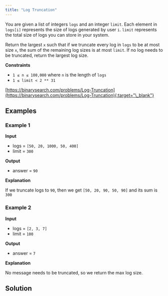 ```yaml
---
title: "Log Truncation"
---
```


You are given a list of integers `logs` and an integer `limit`. Each element in `logs[i]` represents the size of logs generated by user `i`. `limit` represents the total size of logs you can store in your system.

Return the largest `x` such that if we truncate every log in `logs` to be at most size `x`, the sum of the remaining log sizes is at most `limit`. If no log needs to be truncated, return the largest log size.

**Constraints**

- `1 ≤ n ≤ 100,000` where `n` is the length of `logs`
- `1 ≤ limit < 2 ** 31`

[https://binarysearch.com/problems/Log-Truncation](https://binarysearch.com/problems/Log-Truncation){:target="\_blank"}

## Examples

### Example 1

**Input**

- logs = `[50, 20, 1000, 50, 400]`
- limit = `300`

**Output**

- answer = `90`

**Explanation**

If we truncate logs to `90`, then we get `[50, 20, 90, 50, 90]` and its sum is `300`

### Example 2

**Input**

- logs = `[2, 3, 7]`
- limit = `100`

**Output**

- answer = `7`

**Explanation**

No message needs to be truncated, so we return the max log size.

## Solution

<script src="https://gist.github.com/yaeba/16da7be5123724fcf6eccc25581cef5a.js?file=Log-Truncation.py"></script>
